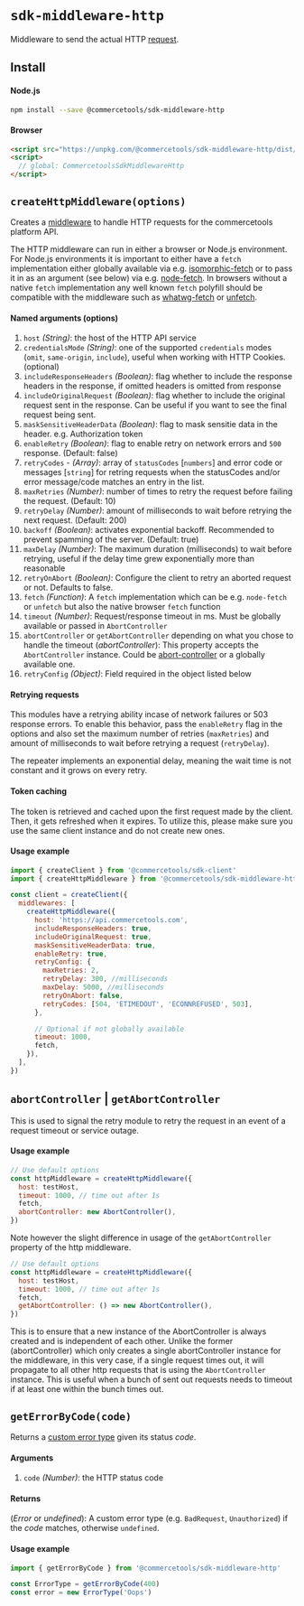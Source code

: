 # `sdk-middleware-http`

Middleware to send the actual HTTP [request](/sdk/Glossary.md#clientrequest).

## Install

#### Node.js

```bash
npm install --save @commercetools/sdk-middleware-http
```

#### Browser

```html
<script src="https://unpkg.com/@commercetools/sdk-middleware-http/dist/commercetools-sdk-middleware-http.umd.min.js"></script>
<script>
  // global: CommercetoolsSdkMiddlewareHttp
</script>
```

## `createHttpMiddleware(options)`

Creates a [middleware](/sdk/Glossary.md#middleware) to handle HTTP requests for the commercetools platform API.

The HTTP middleware can run in either a browser or Node.js environment. For Node.js environments it is important to either have a `fetch` implementation either globally available via e.g. [isomorphic-fetch](https://github.com/matthew-andrews/isomorphic-fetch) or to pass it in as an argument (see below) via e.g. [node-fetch](https://github.com/bitinn/node-fetch). In browsers without a native `fetch` implementation any well known `fetch` polyfill should be compatible with the middleware such as [whatwg-fetch](https://github.com/whatwg/fetch) or [unfetch](https://github.com/developit/unfetch).

#### Named arguments (options)

1.  `host` _(String)_: the host of the HTTP API service
2.  `credentialsMode` _(String)_: one of the supported `credentials` modes (`omit`, `same-origin`, `include`), useful when working with HTTP Cookies. (optional)
3.  `includeResponseHeaders` _(Boolean)_: flag whether to include the response headers in the response, if omitted headers is omitted from response
4.  `includeOriginalRequest` _(Boolean)_: flag whether to include the original request sent in the response. Can be useful if you want to see the final request being sent.
5.  `maskSensitiveHeaderData` _(Boolean)_: flag to mask sensitie data in the header. e.g. Authorization token
6.  `enableRetry` _(Boolean)_: flag to enable retry on network errors and `500` response. (Default: false)
7.  `retryCodes` - _(Array)_: array of `statusCodes` [`numbers`] and error code or messages [`string`] for retring requests when the statusCodes and/or error message/code matches an entry in the list.
8.  `maxRetries` _(Number)_: number of times to retry the request before failing the request. (Default: 10)
9.  `retryDelay` _(Number)_: amount of milliseconds to wait before retrying the next request. (Default: 200)
10. `backoff` _(Boolean)_: activates exponential backoff. Recommended to prevent spamming of the server. (Default: true)
11. `maxDelay` _(Number)_: The maximum duration (milliseconds) to wait before retrying, useful if the delay time grew exponentially more than reasonable
12. `retryOnAbort` _(Boolean)_: Configure the client to retry an aborted request or not. Defaults to false.
13. `fetch` _(Function)_: A `fetch` implementation which can be e.g. `node-fetch` or `unfetch` but also the native browser `fetch` function
14. `timeout` _(Number)_: Request/response timeout in ms. Must be globally available or passed in `AbortController`
15. `abortController` or `getAbortController` depending on what you chose to handle the timeout (_abortController_): This property accepts the `AbortController` instance. Could be [abort-controller](https://www.npmjs.com/package/abort-controller) or a globally available one.
16. `retryConfig` _(Object)_: Field required in the object listed below

#### Retrying requests

This modules have a retrying ability incase of network failures or 503 response errors. To enable this behavior, pass the `enableRetry` flag in the options and also set the maximum number of retries (`maxRetries`) and amount of milliseconds to wait before retrying a request (`retryDelay`).

The repeater implements an exponential delay, meaning the wait time is not constant and it grows on every retry.

#### Token caching

The token is retrieved and cached upon the first request made by the client. Then, it gets refreshed when it expires. To utilize this, please make sure you use the same client instance and do not create new ones.

#### Usage example

```js
import { createClient } from '@commercetools/sdk-client'
import { createHttpMiddleware } from '@commercetools/sdk-middleware-http'

const client = createClient({
  middlewares: [
    createHttpMiddleware({
      host: 'https://api.commercetools.com',
      includeResponseHeaders: true,
      includeOriginalRequest: true,
      maskSensitiveHeaderData: true,
      enableRetry: true,
      retryConfig: {
        maxRetries: 2,
        retryDelay: 300, //milliseconds
        maxDelay: 5000, //milliseconds
        retryOnAbort: false,
        retryCodes: [504, 'ETIMEDOUT', 'ECONNREFUSED', 503],
      },

      // Optional if not globally available
      timeout: 1000,
      fetch,
    }),
  ],
})
```

## `abortController` | `getAbortController`

This is used to signal the retry module to retry the request in an event of a request timeout or service outage.

#### Usage example

```js
// Use default options
const httpMiddleware = createHttpMiddleware({
  host: testHost,
  timeout: 1000, // time out after 1s
  fetch,
  abortController: new AbortController(),
})
```

Note however the slight difference in usage of the `getAbortController` property of the http middleware.

```js
// Use default options
const httpMiddleware = createHttpMiddleware({
  host: testHost,
  timeout: 1000, // time out after 1s
  fetch,
  getAbortController: () => new AbortController(),
})
```

This is to ensure that a new instance of the AbortController is always created and is independent of each other. Unlike the former (abortController) which only creates a single abortController instance for the middleware, in this very case, if a single request times out, it will propagate to all other http requests that is using the `AbortController` instance. This is useful when a bunch of sent out requests needs to timeout if at least one within the bunch times out.

## `getErrorByCode(code)`

Returns a [custom error type](/sdk/Glossary.md#httperrortype) given its status _code_.

#### Arguments

1.  `code` _(Number)_: the HTTP status code

#### Returns

(_Error_ or _undefined_): A custom error type (e.g. `BadRequest`, `Unauthorized`) if the _code_ matches, otherwise `undefined`.

#### Usage example

```js
import { getErrorByCode } from '@commercetools/sdk-middleware-http'

const ErrorType = getErrorByCode(400)
const error = new ErrorType('Oops')
```
